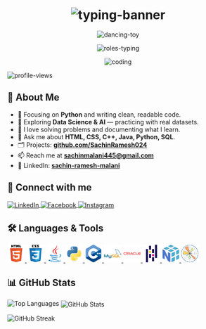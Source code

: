 <h1 align="center">
  <img src="https://readme-typing-svg.herokuapp.com?font=Righteous&size=38&center=true&vCenter=true&width=560&height=70&duration=4000&lines=Hello%2C+fellow+geeks!+👋;Welcome+to+my+GitHub+space" alt="typing-banner" />
</h1>

<!-- fun little dancing toy/robot near the header -->
<p align="center">
  <img src="https://media.tenor.com/qzDypEjzjVwAAAAj/cute-dance.gif" width="80" alt="dancing-toy" />
</p>

<p align="center">
  <img src="https://readme-typing-svg.demolab.com?font=Fira+Code&weight=600&size=24&duration=3000&pause=900&color=00B8D9&center=true&vCenter=true&random=false&width=1000&height=60&lines=I'm+Sachin+Ramesh;Python+Developer;Data+Science+Learner;From+Pakistan" alt="roles-typing" />
</p>

<!-- computer GIF centered -->
<p align="center">
  <img alt="coding" width="400" src="https://csccouncil.org/assets/img/team/cmmc.gif" />
</p>

<p align="left">
  <img src="https://komarev.com/ghpvc/?username=sachinramesh024&label=Profile%20views&color=0e75b6&style=flat" alt="profile-views" />
</p>

## 🚀 About Me
- 🔭 Focusing on **Python** and writing clean, readable code.
- 🌱 Exploring **Data Science & AI** — practicing with real datasets.
- 🧩 I love solving problems and documenting what I learn.
- 💬 Ask me about **HTML, CSS, C++, Java, Python, SQL**.
- 🗂️ Projects: **[github.com/SachinRamesh024](https://github.com/SachinRamesh024)**
- 📫 Reach me at **sachinmalani445@gmail.com**
- 🔗 LinkedIn: **[sachin-ramesh-malani](https://www.linkedin.com/in/sachin-ramesh-malani-b232662a5/)**

## 🤝 Connect with me
<p align="left">
  <a href="https://www.linkedin.com/in/sachin-ramesh-malani-b232662a5/" target="_blank">
    <img align="center" src="https://raw.githubusercontent.com/rahuldkjain/github-profile-readme-generator/master/src/images/icons/Social/linked-in-alt.svg" alt="LinkedIn" height="30" width="40" />
  </a>
  <a href="https://facebook.com/sachinmalani" target="_blank">
    <img align="center" src="https://raw.githubusercontent.com/rahuldkjain/github-profile-readme-generator/master/src/images/icons/Social/facebook.svg" alt="Facebook" height="30" width="40" />
  </a>
  <a href="https://instagram.com/sachinmalani" target="_blank">
    <img align="center" src="https://raw.githubusercontent.com/rahuldkjain/github-profile-readme-generator/master/src/images/icons/Social/instagram.svg" alt="Instagram" height="30" width="40" />
  </a>
</p>

## 🛠️ Languages & Tools
<p align="left">
  <a href="https://www.w3.org/html/" target="_blank" rel="noreferrer">
    <img src="https://raw.githubusercontent.com/devicons/devicon/master/icons/html5/html5-original-wordmark.svg" alt="HTML5" width="40" height="40"/>
  </a>
  <a href="https://www.w3schools.com/css/" target="_blank" rel="noreferrer">
    <img src="https://raw.githubusercontent.com/devicons/devicon/master/icons/css3/css3-original-wordmark.svg" alt="CSS3" width="40" height="40"/>
  </a>
  <a href="https://www.java.com" target="_blank" rel="noreferrer">
    <img src="https://raw.githubusercontent.com/devicons/devicon/master/icons/java/java-original.svg" alt="Java" width="40" height="40"/>
  </a>
  <a href="https://www.python.org" target="_blank" rel="noreferrer">
    <img src="https://raw.githubusercontent.com/devicons/devicon/master/icons/python/python-original.svg" alt="Python" width="40" height="40"/>
  </a>
  <a href="https://isocpp.org/" target="_blank" rel="noreferrer">
    <img src="https://raw.githubusercontent.com/devicons/devicon/master/icons/cplusplus/cplusplus-original.svg" alt="C++" width="40" height="40"/>
  </a>
  <a href="https://www.mysql.com/" target="_blank" rel="noreferrer">
    <img src="https://raw.githubusercontent.com/devicons/devicon/master/icons/mysql/mysql-original-wordmark.svg" alt="MySQL" width="40" height="40"/>
  </a>
  <a href="https://www.oracle.com/" target="_blank" rel="noreferrer">
    <img src="https://raw.githubusercontent.com/devicons/devicon/master/icons/oracle/oracle-original.svg" alt="Oracle" width="40" height="40"/>
  </a>
  <a href="https://pandas.pydata.org/" target="_blank" rel="noreferrer">
    <img src="https://raw.githubusercontent.com/devicons/devicon/master/icons/pandas/pandas-original.svg" alt="Pandas" width="40" height="40"/>
  </a>
  <a href="https://numpy.org/" target="_blank" rel="noreferrer">
    <img src="https://raw.githubusercontent.com/devicons/devicon/master/icons/numpy/numpy-original.svg" alt="NumPy" width="40" height="40"/>
  </a>
  <a href="https://matplotlib.org/" target="_blank" rel="noreferrer">
    <img src="https://raw.githubusercontent.com/devicons/devicon/master/icons/matplotlib/matplotlib-original.svg" alt="Matplotlib" width="40" height="40"/>
  </a>
</p>

## 📊 GitHub Stats
<p>
  <img align="left" src="https://github-readme-stats.vercel.app/api/top-langs?username=sachinramesh024&show_icons=true&locale=en&layout=compact" alt="Top Languages" />
</p>

<p>
  &nbsp;<img align="center" src="https://github-readme-stats.vercel.app/api?username=sachinramesh024&show_icons=true&locale=en" alt="GitHub Stats" />
</p>

<p>
  <img align="center" src="https://github-readme-streak-stats.herokuapp.com/?user=sachinramesh024" alt="GitHub Streak" />
</p>
